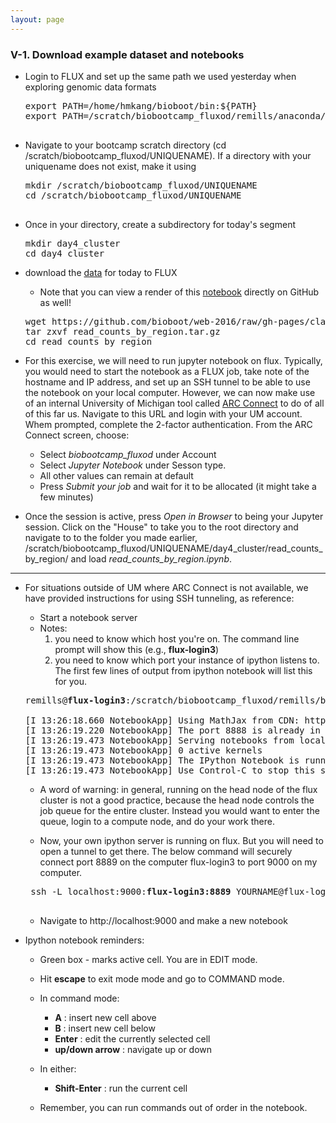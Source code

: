 ```yaml
---
layout: page
---
```


### V-1. Download example dataset and notebooks

- Login to FLUX and set up the same path we used yesterday when exploring genomic data formats
  <pre>
  export PATH=/home/hmkang/bioboot/bin:${PATH} 
  export PATH=/scratch/biobootcamp_fluxod/remills/anaconda/bin:${PATH}

- Navigate to your bootcamp scratch directory (cd /scratch/biobootcamp_fluxod/UNIQUENAME). If a directory with your uniquename does not exist, make it using

  <pre>
  mkdir /scratch/biobootcamp_fluxod/UNIQUENAME
  cd /scratch/biobootcamp_fluxod/UNIQUENAME
  
- Once in your directory, create a subdirectory for today's segment

  <pre>
  mkdir day4_cluster
  cd day4_cluster
  </pre>

- download the [data](https://github.com/bioboot/web-2016/raw/gh-pages/class-material/read_counts_by_region.tar.gz) for today to FLUX
  - Note that you can view a render of this [notebook](https://github.com/bioboot/web-2016/blob/gh-pages/class-material/read_counts_by_region.ipynb) directly on GitHub as well!

  <pre>
  wget https://github.com/bioboot/web-2016/raw/gh-pages/class-material/read_counts_by_region.tar.gz
  tar zxvf read_counts_by_region.tar.gz
  cd read_counts_by_region
  </pre>

- For this exercise, we will need to run jupyter notebook on flux. Typically, you would need to start the notebook as a FLUX job, take note of the hostname and IP address, and set up an SSH tunnel to be able to use the notebook on your local computer. However, we can now make use of an internal University of Michigan tool called [ARC Connect](https://connect.arc-ts.umich.edu/) to do of all of this far us. Navigate to this URL and login with your UM account. Whem prompted, complete the 2-factor authentication. From the ARC Connect screen, choose:
  - Select *biobootcamp_fluxod* under Account
  - Select *Jupyter Notebook* under Sesson type.
  - All other values can remain at default
  - Press *Submit your job* and wait for it to be allocated (it might take a few minutes)
 
- Once the session is active, press *Open in Browser* to being your Jupyter session. Click on the "House" to take you to the root directory and navigate to to the folder you made earlier, /scratch/biobootcamp_fluxod/UNIQUENAME/day4_cluster/read_counts_by_region/ and load *read_counts_by_region.ipynb*. 
___
- For situations outside of UM where ARC Connect is not available, we have provided instructions for using SSH tunneling, as reference:

  - Start a notebook server 
  - Notes:
    1. you need to know which host you're on.   The command line prompt will show this (e.g., <B>flux-login3</B>)
    2. you need to know which port your instance of ipython listens to.  The first few lines of output from ipython notebook will list this for you.

  <pre>
  remills@<b>flux-login3</b>:/scratch/biobootcamp_fluxod/remills/biobootcamp$ ipython notebook --ip=<B>flux-login3</b> --no-browser

  [I 13:26:18.660 NotebookApp] Using MathJax from CDN: https://cdn.mathjax.org/mathjax/latest/MathJax.js
  [I 13:26:19.220 NotebookApp] The port 8888 is already in use, trying another random port.
  [I 13:26:19.473 NotebookApp] Serving notebooks from local directory: /scratch/biobootcamp_fluxod/kitzmanj
  [I 13:26:19.473 NotebookApp] 0 active kernels
  [I 13:26:19.473 NotebookApp] The IPython Notebook is running at: http://flux-login3:<b>8889</b>/
  [I 13:26:19.473 NotebookApp] Use Control-C to stop this server and shut down all kernels (twice to skip confirmation).
  </pre>

  - A word of warning: in general, running on the head node of the flux cluster is not a good practice, because the head node controls the job queue for the entire cluster. Instead you would want to enter the queue, login to a compute node, and do your work there.

  - Now, your own ipython server is running on flux.  But you will need to open a tunnel to get there.  The below command will securely connect port 8889 on the computer flux-login3 to port 9000 on my computer. 

   <pre>
   ssh -L localhost:9000:<b>flux-login3:8889</b> YOURNAME@flux-login.engin.umich.edu
   </pre>

  - Navigate to http://localhost:9000 and make a new notebook

- Ipython notebook reminders:

  - Green box  - marks active cell. You are in EDIT mode.
  - Hit **escape** to exit mode mode and go to COMMAND mode.
  - In command mode:
    - **A** : insert new cell above
    - **B** : insert new cell below
    - **Enter** : edit the currently selected cell
    - **up/down arrow** : navigate up or down
  - In either:
    - **Shift-Enter** : run the current cell

  - Remember, you can run commands out of order in the notebook.



